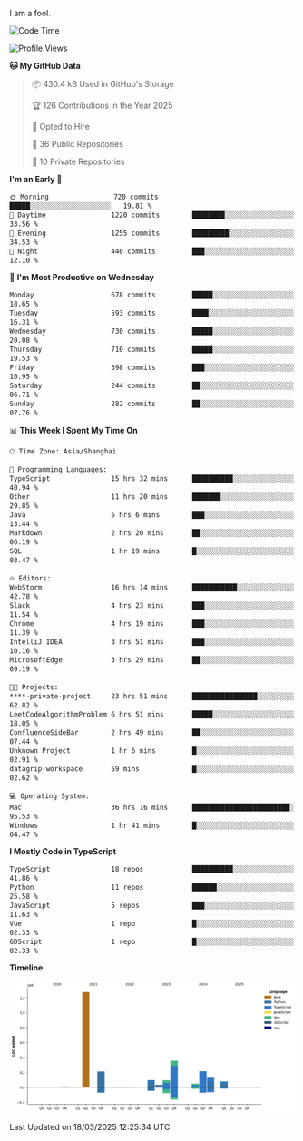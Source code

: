 I am a fool.

<!--START_SECTION:waka-->
![Code Time](http://img.shields.io/badge/Code%20Time-2%2C744%20hrs%206%20mins-blue)

![Profile Views](http://img.shields.io/badge/Profile%20Views-7-blue)

**🐱 My GitHub Data** 

> 📦 430.4 kB Used in GitHub's Storage 
 > 
> 🏆 126 Contributions in the Year 2025
 > 
> 💼 Opted to Hire
 > 
> 📜 36 Public Repositories 
 > 
> 🔑 10 Private Repositories 
 > 
**I'm an Early 🐤** 

```text
🌞 Morning                720 commits         █████░░░░░░░░░░░░░░░░░░░░   19.81 % 
🌆 Daytime                1220 commits        ████████░░░░░░░░░░░░░░░░░   33.56 % 
🌃 Evening                1255 commits        █████████░░░░░░░░░░░░░░░░   34.53 % 
🌙 Night                  440 commits         ███░░░░░░░░░░░░░░░░░░░░░░   12.10 % 
```
📅 **I'm Most Productive on Wednesday** 

```text
Monday                   678 commits         █████░░░░░░░░░░░░░░░░░░░░   18.65 % 
Tuesday                  593 commits         ████░░░░░░░░░░░░░░░░░░░░░   16.31 % 
Wednesday                730 commits         █████░░░░░░░░░░░░░░░░░░░░   20.08 % 
Thursday                 710 commits         █████░░░░░░░░░░░░░░░░░░░░   19.53 % 
Friday                   398 commits         ███░░░░░░░░░░░░░░░░░░░░░░   10.95 % 
Saturday                 244 commits         ██░░░░░░░░░░░░░░░░░░░░░░░   06.71 % 
Sunday                   282 commits         ██░░░░░░░░░░░░░░░░░░░░░░░   07.76 % 
```


📊 **This Week I Spent My Time On** 

```text
🕑︎ Time Zone: Asia/Shanghai

💬 Programming Languages: 
TypeScript               15 hrs 32 mins      ██████████░░░░░░░░░░░░░░░   40.94 % 
Other                    11 hrs 20 mins      ███████░░░░░░░░░░░░░░░░░░   29.85 % 
Java                     5 hrs 6 mins        ███░░░░░░░░░░░░░░░░░░░░░░   13.44 % 
Markdown                 2 hrs 20 mins       ██░░░░░░░░░░░░░░░░░░░░░░░   06.19 % 
SQL                      1 hr 19 mins        █░░░░░░░░░░░░░░░░░░░░░░░░   03.47 % 

🔥 Editors: 
WebStorm                 16 hrs 14 mins      ███████████░░░░░░░░░░░░░░   42.78 % 
Slack                    4 hrs 23 mins       ███░░░░░░░░░░░░░░░░░░░░░░   11.54 % 
Chrome                   4 hrs 19 mins       ███░░░░░░░░░░░░░░░░░░░░░░   11.39 % 
IntelliJ IDEA            3 hrs 51 mins       ███░░░░░░░░░░░░░░░░░░░░░░   10.16 % 
MicrosoftEdge            3 hrs 29 mins       ██░░░░░░░░░░░░░░░░░░░░░░░   09.19 % 

🐱‍💻 Projects: 
****-private-project     23 hrs 51 mins      ████████████████░░░░░░░░░   62.82 % 
LeetCodeAlgorithmProblem 6 hrs 51 mins       █████░░░░░░░░░░░░░░░░░░░░   18.05 % 
ConfluenceSideBar        2 hrs 49 mins       ██░░░░░░░░░░░░░░░░░░░░░░░   07.44 % 
Unknown Project          1 hr 6 mins         █░░░░░░░░░░░░░░░░░░░░░░░░   02.91 % 
datagrip-workspace       59 mins             █░░░░░░░░░░░░░░░░░░░░░░░░   02.62 % 

💻 Operating System: 
Mac                      36 hrs 16 mins      ████████████████████████░   95.53 % 
Windows                  1 hr 41 mins        █░░░░░░░░░░░░░░░░░░░░░░░░   04.47 % 
```

**I Mostly Code in TypeScript** 

```text
TypeScript               18 repos            ██████████░░░░░░░░░░░░░░░   41.86 % 
Python                   11 repos            ██████░░░░░░░░░░░░░░░░░░░   25.58 % 
JavaScript               5 repos             ███░░░░░░░░░░░░░░░░░░░░░░   11.63 % 
Vue                      1 repo              █░░░░░░░░░░░░░░░░░░░░░░░░   02.33 % 
GDScript                 1 repo              █░░░░░░░░░░░░░░░░░░░░░░░░   02.33 % 
```



**Timeline**

![Lines of Code chart](https://raw.githubusercontent.com/VeejaLiu/VeejaLiu/master/assets/bar_graph.png)


 Last Updated on 18/03/2025 12:25:34 UTC
<!--END_SECTION:waka-->
